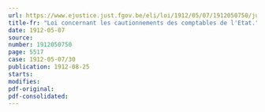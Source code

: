 ```yaml
---
url: https://www.ejustice.just.fgov.be/eli/loi/1912/05/07/1912050750/justel
title-fr: "Loi concernant les cautionnements des comptables de l'Etat."
date: 1912-05-07
source:
number: 1912050750
page: 5517
case: 1912-05-07/30
publication: 1912-08-25
starts:
modifies:
pdf-original:
pdf-consolidated:
---
```


